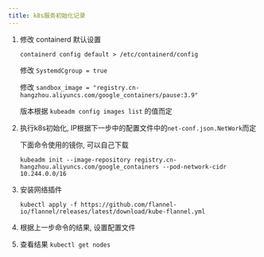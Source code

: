 ```yaml
---
title: k8s服务初始化记录
---
```



1. 修改 containerd 默认设置

    `containerd config default > /etc/containerd/config`

    修改 `SystemdCgroup = true`

    修改 `sandbox_image = "registry.cn-hangzhou.aliyuncs.com/google_containers/pause:3.9"`

    版本根据 `kubeadm config images list` 的值而定


2. 执行k8s初始化, IP根据下一步中的配置文件中的`net-conf.json.NetWork`而定

    下面命令使用的镜你, 可以自己下载

    `kubeadm init --image-repository registry.cn-hangzhou.aliyuncs.com/google_containers --pod-network-cidr 10.244.0.0/16`

3. 安装网络插件

    `kubectl apply -f https://github.com/flannel-io/flannel/releases/latest/download/kube-flannel.yml`

4. 根据上一步命令的结果, 设置配置文件

5. 查看结果 `kubectl get nodes`




